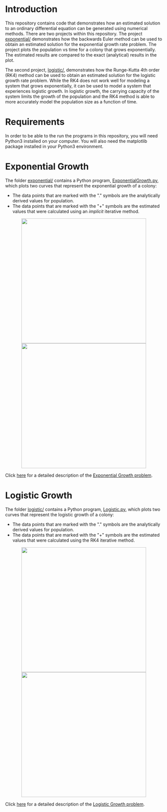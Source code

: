 # Introduction
This repository contains code that demonstrates how an estimated solution to an ordinary differential equation can be generated using numerical methods.  There are two projects within this repository.  The project <a href="./exponential/">exponential/</a> demonstrates how the backwards Euler method can be used to obtain an estimated solution for the exponential growth rate problem.  The project plots the population vs time for a colony that grows exponentially.  The estimated results are compared to the exact (analytical) results in the plot.

The second project, <a href="./logistic/">logistic/</a>, demonstrates how the Runge-Kutta 4th order (RK4) method can be used to obtain an estimated solution for the logistic growth rate problem.  While the RK4 does not work well for modeling a system that grows exponentially, it can be used to model a system that experiences logistic growth.  In logistic growth, the carrying capacity of the system limits the growth of the population and the RK4 method is able to more accurately model the population size as a function of time.

# Requirements
In order to be able to the run the programs in this repository, you will need Python3 installed on your computer.  You will also need the matplotlib package installed in your Python3 environment.

# Exponential Growth
The folder <a href="./exponential/">exponential/</a> contains a Python program, <a href="./exponential/ExponentialGrowth.py">ExponentialGrowth.py</a>, which plots two curves that represent the exponential growth of a colony:
- The data points that are marked with the "." symbols are the analytically derived values for population.
- The data points that are marked with the "+" symbols are the estimated values that were calculated using an _implicit_ iterative method.

<p align="center">
  <img src="https://github.com/tomeng70/RungeKutta/assets/12796159/3f153c81-e8bc-485a-ac10-b79ee426a811" width="400" >
  <img src="https://github.com/tomeng70/RungeKutta/assets/12796159/c8319182-0b20-4e42-be49-c26ce5d9f819" width="400" >
</p>

Click <a href="./exponential/README.md">here</a> for a detailed description of the <a href="./exponential/README.md">Exponential Growth problem</a>.

# Logistic Growth
The folder <a href="./logistic/">logistic/</a> contains a Python program, <a href="./logistic/Logistic.py">Logistic.py</a>, which plots two curves that represent the logistic growth of a colony:
- The data points that are marked with the "." symbols are the analytically derived values for population.
- The data points that are marked with the "+" symbols are the estimated values that were calculated using the RK4 iterative method.

<p align="center">
  <img src="https://github.com/tomeng70/RungeKutta/assets/12796159/e96dec8e-d006-4004-a1fc-775c300a0d0b" width="400" >
  <img src="https://github.com/tomeng70/RungeKutta/assets/12796159/d144be96-8750-496b-a00e-b3ead71bf037" width="400" >
</p>

Click <a href="./logistic/README.md">here</a> for a detailed description of the <a href="./logistic/README.md">Logistic Growth problem</a>.
